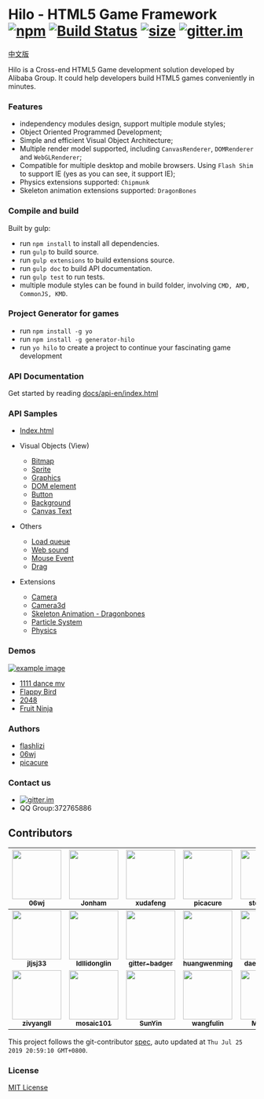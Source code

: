 # Hilo - HTML5 Game Framework [![npm][npm-image]][npm-url] [![Build Status][travis-image]][travis-url] [![size][size-image]][size-url] [![gitter.im][gitter-image]][gitter-url]

[中文版](./README_ZH.md)

Hilo is a Cross-end HTML5 Game development solution developed by Alibaba Group. It could help developers build HTML5 games conveniently in minutes.

### Features

* independency modules design, support multiple module styles;
* Object Oriented Programmed Development;
* Simple and efficient Visual Object Architecture;
* Multiple render model supported, including `CanvasRenderer`, `DOMRenderer` and `WebGLRenderer`;
* Compatible for multiple desktop and mobile browsers. Using `Flash Shim` to support IE (yes as you can see, it support IE);
* Physics extensions supported: `Chipmunk`
* Skeleton animation extensions supported: `DragonBones`


### Compile and build

Built by gulp:

* run `npm install` to install all dependencies.
* run `gulp` to build source.
* run `gulp extensions` to build extensions source.
* run `gulp doc` to build API documentation.
* run `gulp test` to run tests.
* multiple module styles can be found in build folder, involving `CMD, AMD, CommonJS, KMD`.

### Project Generator for games

* run `npm install -g yo`
* run `npm install -g generator-hilo`
* run `yo hilo` to create a project to continue your fascinating game development

### API Documentation

Get started by reading [docs/api-en/index.html](https://hiloteam.github.io/Hilo/docs/api-en/index.html)

### API Samples

 * [Index.html](https://hiloteam.github.io/Hilo/examples/index.html)
 * Visual Objects (View)
    * [Bitmap](https://hiloteam.github.io/Hilo/examples/Bitmap.html)
    * [Sprite](https://hiloteam.github.io/Hilo/examples/Sprite.html)
    * [Graphics](https://hiloteam.github.io/Hilo/examples/Graphics.html)
    * [DOM element](https://hiloteam.github.io/Hilo/examples/DOMElement.html)
    * [Button](https://hiloteam.github.io/Hilo/examples/Button.html)
    * [Background](https://hiloteam.github.io/Hilo/examples/Background.html)
    * [Canvas Text](https://hiloteam.github.io/Hilo/examples/Text.html)

 * Others
    * [Load queue](https://hiloteam.github.io/Hilo/examples/LoadQueue.html)
    * [Web sound](https://hiloteam.github.io/Hilo/examples/WebSound.html)
    * [Mouse Event](https://hiloteam.github.io/Hilo/examples/MouseEvent.html)
    * [Drag](https://hiloteam.github.io/Hilo/examples/drag.html)

 * Extensions
    * [Camera](https://hiloteam.github.io/Hilo/examples/Camera.html)
    * [Camera3d](https://hiloteam.github.io/Hilo/examples/Camera3d.html)
    * [Skeleton Animation - Dragonbones](https://hiloteam.github.io/Hilo/src/extensions/dragonbones/demo/index.html)
    * [Particle System](https://hiloteam.github.io/Hilo/examples/ParticleSystem.html)
    * [Physics](https://hiloteam.github.io/Hilo/src/extensions/physics/demo/index.html)

### Demos

 [![example image][example-image]][example-url]

 * [1111 dance mv](http://g.alicdn.com/tmapp/hilodemos/3.0.7/mv1111/index.html)
 * [Flappy Bird](http://g.alicdn.com/tmapp/hilodemos/3.0.7/flappy/index.html)
 * [2048](http://g.alicdn.com/tmapp/hilodemos/3.0.7/2048/index.html)
 * [Fruit Ninja](http://g.alicdn.com/tmapp/hilodemos/3.0.7/fruit-ninja/index.html)

### Authors

 * [flashlizi](https://github.com/flashlizi)
 * [06wj](https://github.com/06wj)
 * [picacure](https://github.com/picacure)

### Contact us

  * [![gitter.im][gitter-image]][gitter-url]
  * QQ Group:372765886

<!-- GITCONTRIBUTOR_START -->

## Contributors

|[<img src="https://avatars1.githubusercontent.com/u/800043?v=4" width="100px;"/><br/><sub><b>06wj</b></sub>](https://github.com/06wj)<br/>|[<img src="https://avatars1.githubusercontent.com/u/8164116?v=4" width="100px;"/><br/><sub><b>Jonham</b></sub>](https://github.com/Jonham)<br/>|[<img src="https://avatars1.githubusercontent.com/u/1011681?v=4" width="100px;"/><br/><sub><b>xudafeng</b></sub>](https://github.com/xudafeng)<br/>|[<img src="https://avatars1.githubusercontent.com/u/949518?v=4" width="100px;"/><br/><sub><b>picacure</b></sub>](https://github.com/picacure)<br/>|[<img src="https://avatars1.githubusercontent.com/u/1174471?v=4" width="100px;"/><br/><sub><b>steel1990</b></sub>](https://github.com/steel1990)<br/>|[<img src="https://avatars1.githubusercontent.com/u/5621469?v=4" width="100px;"/><br/><sub><b>dsouzadyn</b></sub>](https://github.com/dsouzadyn)<br/>|
| :---: | :---: | :---: | :---: | :---: | :---: |
|[<img src="https://avatars1.githubusercontent.com/u/6802825?v=4" width="100px;"/><br/><sub><b>jljsj33</b></sub>](https://github.com/jljsj33)<br/>|[<img src="https://avatars2.githubusercontent.com/u/8075271?v=4" width="100px;"/><br/><sub><b>ldllidonglin</b></sub>](https://github.com/ldllidonglin)<br/>|[<img src="https://avatars2.githubusercontent.com/u/8518239?v=4" width="100px;"/><br/><sub><b>gitter-badger</b></sub>](https://github.com/gitter-badger)<br/>|[<img src="https://avatars0.githubusercontent.com/u/7558788?v=4" width="100px;"/><br/><sub><b>huangwenming</b></sub>](https://github.com/huangwenming)<br/>|[<img src="https://avatars2.githubusercontent.com/u/2086996?v=4" width="100px;"/><br/><sub><b>daemonchen</b></sub>](https://github.com/daemonchen)<br/>|[<img src="https://avatars0.githubusercontent.com/u/972067?v=4" width="100px;"/><br/><sub><b>vidyuthd</b></sub>](https://github.com/vidyuthd)<br/>|
[<img src="https://avatars1.githubusercontent.com/u/11460601?v=4" width="100px;"/><br/><sub><b>zivyangll</b></sub>](https://github.com/zivyangll)<br/>|[<img src="https://avatars2.githubusercontent.com/u/15242708?v=4" width="100px;"/><br/><sub><b>mosaic101</b></sub>](https://github.com/mosaic101)<br/>|[<img src="https://avatars0.githubusercontent.com/u/366060?v=4" width="100px;"/><br/><sub><b>SunYin</b></sub>](https://github.com/SunYin)<br/>|[<img src="https://avatars0.githubusercontent.com/u/5381367?v=4" width="100px;"/><br/><sub><b>wangfulin</b></sub>](https://github.com/wangfulin)<br/>|[<img src="https://avatars3.githubusercontent.com/u/9135512?v=4" width="100px;"/><br/><sub><b>Mrluobo</b></sub>](https://github.com/Mrluobo)<br/>

This project follows the git-contributor [spec](https://github.com/xudafeng/git-contributor), auto updated at `Thu Jul 25 2019 20:59:10 GMT+0800`.

<!-- GITCONTRIBUTOR_END -->

### License

[MIT License](http://en.wikipedia.org/wiki/MIT_License)

[travis-image]: https://img.shields.io/travis/hiloteam/Hilo.svg?style=flat-square
[travis-url]: https://travis-ci.org/hiloteam/Hilo

[gitter-image]: https://img.shields.io/badge/GITTER-join%20chat-green.svg?style=flat-square
[gitter-url]: https://gitter.im/hiloteam/Hilo?utm_source=badge&utm_medium=badge&utm_campaign=pr-badge&utm_content=badge

[npm-image]: https://img.shields.io/npm/v/hilojs.svg?style=flat-square
[npm-url]: https://www.npmjs.com/package/hilojs

[size-image]:http://img.badgesize.io/hiloteam/hilo/master/build/standalone/hilo-standalone.min.js.svg?compression=gzip&style=flat-square
[size-url]: https://cdn.rawgit.com/hiloteam/Hilo/master/build/standalone/hilo-standalone.min.js

[example-image]: https://img.alicdn.com/tps/TB1vDlBLVXXXXcDXVXXXXXXXXXX-850-806.png
[example-url]: https://hiloteam.github.io/examples/index.html
